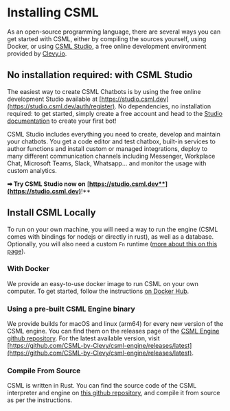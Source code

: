 # Installing CSML

As an open-source programming language, there are several ways you can get started with CSML, either by compiling the sources yourself, using Docker, or using [CSML Studio](https://studio.csml.dev), a free online development environment provided by [Clevy.io](https://clevy.io).

## No installation required: with CSML Studio

The easiest way to create CSML Chatbots is by using the free online development Studio available at [https://studio.csml.dev](https://studio.csml.dev/auth/register). No dependencies, no installation required: to get started, simply create a free account and head to the [Studio documentation](https://docs.csml.dev/studio/) to create your first bot!

CSML Studio includes everything you need to create, develop and maintain your chatbots. You get a code editor and test chatbox, built-in services to author functions and install custom or managed integrations, deploy to many different communication channels including Messenger, Workplace Chat, Microsoft Teams, Slack, Whatsapp... and monitor the usage with custom analytics.

**➡ Try CSML Studio now on** [**https://studio.csml.dev**](https://studio.csml.dev)**!**

## Install CSML Locally

To run on your own machine, you will need a way to run the engine \(CSML comes with bindings for nodejs or directly in rust\), as well as a database. Optionally, you will also need a custom `Fn` runtime \([more about this on this page](custom-code-execution.md)\).

### With Docker

We provide an easy-to-use docker image to run CSML on your own computer. To get started, follow the instructions [on Docker Hub](https://hub.docker.com/r/clevy/csml-engine).

### Using a pre-built CSML Engine binary

We provide builds for macOS and linux \(arm64\) for every new version of the CSML engine. You can find them on the releases page of the [CSML Engine github repository](https://github.com/CSML-by-Clevy/csml-engine). For the latest available version, visit [https://github.com/CSML-by-Clevy/csml-engine/releases/latest](https://github.com/CSML-by-Clevy/csml-engine/releases/latest).

### Compile From Source

CSML is written in Rust. You can find the source code of the CSML interpreter and engine on [this github repository](https://github.com/CSML-by-Clevy/csml-engine), and compile it from source as per the instructions.

## 

